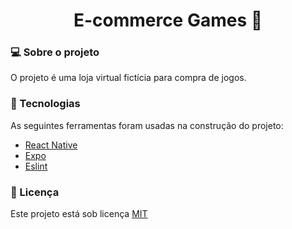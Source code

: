 <h1 align="center"> E-commerce Games 📱</h1>

<h3>💻 Sobre o projeto</h3>
<p>O projeto é uma loja virtual fictícia para compra de jogos.</p>

<h3>🔨 Tecnologias</h3>  
<p>As seguintes ferramentas foram usadas na construção do projeto:</p>
<ul>
  <li><a href="https://reactnative.dev/">React Native</a></li>
  <li><a href="https://expo.io/">Expo</a></li>
  <li><a href="https://eslint.org/">Eslint</a></li>
</ul>

<h3>📝 Licença</h3>
<p>Este projeto está sob licença <a href="./LICENSE">MIT</a></p>

